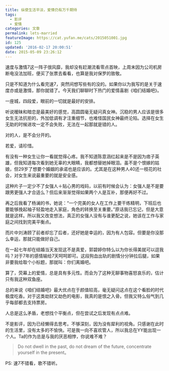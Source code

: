 ```yaml
---
title: 纵使生活平淡，爱情仍有万千期待
tags:
  - 影评
  - 爱情
categories: 文章
permalink: lets-married
featureImage: https://cat.yufan.me/cats/2015051001.jpg
id: 125
updated: '2016-02-17 20:00:51'
date: 2015-05-09 23:26:12
---
```


速度与激情7这一阵子很风靡，我却没有赶潮流看零点首映，上周末因为公司机房断电没法加班，便买了张票去看看，也算是我对保罗的致敬。

只是不知道为什么看完速7，突然间想写些有的没的。如果你以为我写的是关于速度亦或是激情，那你就错了。今天我们聊聊时下热门的爱情喜剧《咱们结婚吧》。

<!--more-->

一座城，四段爱，眼前的一切就是最好的安排。

听说暧昧和暗恋是最美好的感觉，高圆圆毫无疑问真女神。沉稳的男人应该是很多女生无法抗拒的，外加低调有才注重细节，也难怪国民女神最终沦陷。选择在女生无助的时候进攻一定不会失败，无法在一起那就是错的人。

对的人，是不会分开的。

若爱，请珍惜。

有没有一种女生让你一看就觉得心疼。我不知道陈意涵红起来是不是因为痞子英雄，但我知道每次看到她无辜的大眼睛，我都想替她掉眼泪。虽不是个恨嫁的姑娘，但29岁了想要个婚姻的承诺也是应该的。尤其是在这种男人40还一枝花的社会，对女生来说最重要的就是安全感。

这种片子一定少不了女强人＋贴心男的戏码，以前有时候会认为：女强人是不是要跟男更强人才合适么？但后来渐渐觉得如果两个人是互补，那便再好不过。

再之后我看了杨澜的书，她说：“一个完美的女人在工作上要干练精明，下班后也要能够挽起袖子轻盈地走入家庭，角色的转换至关重要。”原话我已忘记，但是大意就是这样。所以我又改变想法，真正的女强人没有与谁更配之说，她该在工作与家庭之间找到完美平衡点。

而片中刘涛顾了前者却忘了后者，还好她是幸运的，因为有人包容。但要是你没那么幸运，那就只能做好自己。

在一起七年却在结婚当天发现这不是真爱，郭碧婷你特么以为你长得美就可以逗我吗？对于7年的感情输给7天呵呵即可。这段狗血出轨的剧情分分钟拉后腿，如果非要我给取个小标题，那就叫：你们离婚吧。

算了，荧幕上的爱情，总是具有多元性。而会为了这种无聊事物喜怒哀乐的，估计只有我这种双鱼座。

总的来说《咱们结婚吧》最大优点在于颜值较高，毫无疑问这点在这个看脸的时代极度吃香。对于这类劫财又劫色的电影，我真的是恨之入骨。但我又特么俗气到几乎每部都去支持票房。

人总是这么矛盾，老想找个平衡点，但在尝试之后发现有点点难。

不是影评，因为已经懒得去思考。不够深刻，因为没有犀利的视角。只感谢在此时的生活里，没有太多的不愉快。可是我一向不喜欢管人，所以我总在YY能出现一个人。Ta的作为总是与我的厌恶相悖，你说难不难？

>Do not dwell in the past, do not dream of the future, concentrate yourself in the present。

PS: 速7不错看，歌不错听。
